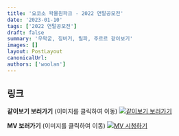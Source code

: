 ```yaml
---
title: '요코소 왁물원파크 - 2022 연말공모전'
date: '2023-01-10'
tags: ['2022 연말공모전']
draft: false
summary: '우왁굳, 징버거, 릴파, 주르르 같이보기'
images: []
layout: PostLayout
canonicalUrl:
authors: ['woolan']
---
```


## 링크

**같이보기 보러가기** (이미지를 클릭하여 이동)
[![같이보기 보러가기](https://cdn.discordapp.com/attachments/1136601898116464710/1137050327938506852/logo.png)](https://cafe.naver.com/steamindiegame/9287579)

**MV 보러가기** (이미지를 클릭하여 이동)
[![MV 시청하기](https://i.ytimg.com/vi/YqiMXmcS2Qo/maxresdefault.jpg)](https://youtu.be/YqiMXmcS2Qo)

